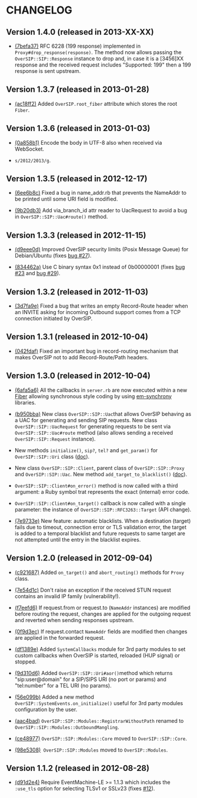 CHANGELOG
=========


Version 1.4.0 (released in 2013-XX-XX)
--------------------------------------

- [(7befa37)](https://github.com/versatica/OverSIP/commit/7befa378d535bb5822dc7260516eaae8158fb9f6) RFC 6228 (199 response) implemented in `Proxy#drop_response(response)`. The method now allows passing the `OverSIP::SIP::Response` instance to drop and, in case it is a [3456]XX response and the received request includes "Supported: 199" then a 199 response is sent upstream.


Version 1.3.7 (released in 2013-01-28)
--------------------------------------

- [(ac18ff2)](https://github.com/versatica/OverSIP/commit/ac18ff28e2eaebfd9b3b0f69893e84adb5be04fb) Added `OverSIP.root_fiber` attribute which stores the root `Fiber`.


Version 1.3.6 (released in 2013-01-03)
--------------------------------------

- [(0a858b1)](https://github.com/versatica/OverSIP/commit/0a858b11bb1351b85690f8a5aabbf7d467ed8792) Encode the body in UTF-8 also when received via WebSocket.

- `s/2012/2013/g`.


Version 1.3.5 (released in 2012-12-17)
--------------------------------------

- [(6ee6b8c)](https://github.com/versatica/OverSIP/commit/6ee6b8c808e24ad9680291e67ff85ca30889cb2f) Fixed a bug in name_addr.rb that prevents the NameAddr to be printed until some URI field is modified.

- [(9b20db3)](https://github.com/versatica/OverSIP/commit/9b20db392711e89ae3971945bcd2916df18f3907) Add via_branch_id attr reader to UacRequest to avoid a bug in `OverSIP::SIP::Uac#route()` method.



Version 1.3.3 (released in 2012-11-15)
--------------------------------------

- [(d9eee0d)](https://github.com/versatica/OverSIP/commit/d9eee0dbe0f7e0b9a9d8527ca9c57dc67cda0a8c) Improved OverSIP security limits (Posix Message Queue) for Debian/Ubuntu (fixes [bug #27](https://github.com/versatica/OverSIP/issues/27)).

- [(834462a)](https://github.com/versatica/OverSIP/commit/834462ab8481dd9855c501fe52247a28f3700bef) Use C binary syntax 0x1 instead of 0b00000001 (fixes [bug #23](https://github.com/versatica/OverSIP/issues/23) and [bug #29](https://github.com/versatica/OverSIP/issues/29)).



Version 1.3.2 (released in 2012-11-03)
--------------------------------------

- [(3d7fa9e)](https://github.com/versatica/OverSIP/commit/3d7fa9e4440968b7c13fe4c65b764ed71d084ec8) Fixed a bug that writes an empty Record-Route header when an INVITE asking for incoming Outbound support comes from a TCP connection initiated by OverSIP.


Version 1.3.1 (released in 2012-10-04)
--------------------------------------

- [(042fdaf)](https://github.com/versatica/OverSIP/commit/042fdaf17bfeddf22ffa80637b0e0fb387a77bff) Fixed an important bug in record-routing mechanism that makes OverSIP not to add Record-Route/Path headers.


Version 1.3.0 (released in 2012-10-04)
--------------------------------------

- [(6afa5a6)](https://github.com/versatica/OverSIP/commit/6afa5a6c2572aea4b78a3aba2fc5d2f0d81d96ce) All the callbacks in `server.rb` are now executed within a new [Fiber](http://www.ruby-doc.org/core-1.9.3/Fiber.html) allowing synchronous style coding by using [em-synchrony](https://github.com/igrigorik/em-synchrony) libraries.

- [(b950bba)](https://github.com/versatica/OverSIP/commit/b950bba6aa8d7e3e28d69f7fb3d850a4719e02ba) New class `OverSIP::SIP::Uac`that allows OverSIP behaving as a UAC for generating and sending SIP requests. New class `OverSIP::SIP::UacRequest` for generating requests to be sent via `OverSIP::SIP::Uac#route` method (also allows sending a received `OverSIP::SIP::Request` instance).

- New methods `initialize()`, `sip?`, `tel?` and `get_param()` for `OverSIP::SIP::Uri` class ([doc](http://www.oversip.net/documentation/1.3.x/api/sip/uri/)).

- New class `OverSIP::SIP::Client`, parent class of `OverSIP::SIP::Proxy` and `OverSIP::SIP::Uac`. New method `add_target_to_blacklist()` ([doc](http://www.oversip.net/documentation/1.3.x/api/sip/client/)).

- `OverSIP::SIP::Client#on_error()` method is now called with a third argument: a Ruby symbol trat represents the exact (internal) error code.

- `OverSIP::SIP::Client#on_target()` callback is now called with a single parameter: the instance of `OverSIP::SIP::RFC3263::Target` (API change).

- [(7e9733e)](https://github.com/versatica/OverSIP/commit/7e9733e95f04158bb69ed13130984e335c80c73c) New feature: automatic blacklists. When a destination (target) fails due to timeout, connection error or TLS validation error, the target is added to a temporal blacklist and future requests to same target are not attempted until the entry in the blacklist expires.


Version 1.2.0 (released in 2012-09-04)
--------------------------------------

- [(c921687)](https://github.com/versatica/OverSIP/commit/c9216872ccd43c3977b8816551f33d9d0c178899) Added `on_target()` and `abort_routing()` methods for `Proxy` class.

- [(7e54d1c)](https://github.com/versatica/OverSIP/commit/7e54d1c89351e0517bc12d543e577dff46f251a4) Don't raise an exception if the received STUN request contains an invalid IP family (vulnerability!).

- [(f7eefd6)](https://github.com/versatica/OverSIP/commit/f7eefd6d8e02d30e61fd219f4426e6e63ea7f2a8) If request.from or request.to (`NameAddr` instances) are modified before routing the request, changes are applied for the outgoing request and reverted when sending responses upstream.

- [(0f9d3ec)](https://github.com/versatica/OverSIP/commit/0f9d3ec9da96c51197535bcd5f0c65e5749ec855) If request.contact `NameAddr` fields are modified then changes are applied in the forwarded request.

- [(df1389e)](https://github.com/versatica/OverSIP/commit/df1389eda22806dc48f6595cc3e6460c58391411) Added `SystemCallbacks` module for 3rd party modules to set custom callbacks when OverSIP is started, reloaded (HUP signal) or stopped.

- [(9d310d6)](https://github.com/versatica/OverSIP/commit/9d310d6678ee79c47d17b5aab010a49b8683c3da) Added `OverSIP::SIP::Uri#aor()`method which returns "sip:user@domain" for a SIP/SIPS URI (no port or params) and "tel:number" for a TEL URI (no params).

- [(56e099b)](https://github.com/versatica/OverSIP/commit/56e099bb0500e6cda221750ade7848fda614b522) Added a new method `OverSIP::SystemEvents.on_initialize()` useful for 3rd party modules configuration by the user.

- [(aac4bad)](https://github.com/versatica/OverSIP/commit/aac4badafd924cdbd3344a6636fa9588d0b84c79) `OverSIP::SIP::Modules::RegistrarWithoutPath` renamed to `OverSIP::SIP::Modules::OutboundMangling`.

- [(ce48977)](https://github.com/versatica/OverSIP/commit/ce48977ca786def6d9c9f8af8d743da7c105dcf6) `OverSIP::SIP::Modules::Core` moved to `OverSIP::SIP::Core`.

- [(98e5308)](https://github.com/versatica/OverSIP/commit/98e530869e57150778327b29e5a977b2f6985f8d)` OverSIP::SIP::Modules` moved to `OverSIP::Modules`.


Version 1.1.2 (released in 2012-08-28)
--------------------------------------

- [(d91d2e4)](https://github.com/versatica/OverSIP/commit/d91d2e4899a777dd7dd101e83fe36a1bca744398) Require EventMachine-LE >= 1.1.3 which includes the `:use_tls` option for selecting TLSv1 or SSLv23 (fixes [#12](https://github.com/versatica/OverSIP/issues/12)).
